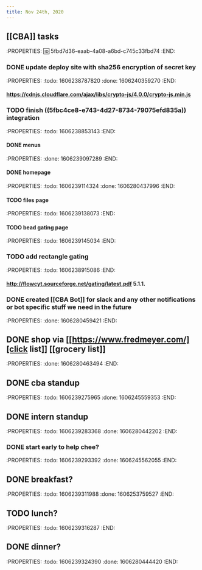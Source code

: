 ```yaml
---
title: Nov 24th, 2020
---
```


## [[CBA]] tasks
:PROPERTIES:
:id: 5fbd7d36-eaab-4a08-a6bd-c745c33fbd74
:END:
### DONE update deploy site with sha256 encryption of secret key
:PROPERTIES:
:todo: 1606238787820
:done: 1606240359270
:END:
#### https://cdnjs.cloudflare.com/ajax/libs/crypto-js/4.0.0/crypto-js.min.js
### TODO finish ((5fbc4ce8-e743-4d27-8734-79075efd835a)) integration
:PROPERTIES:
:todo: 1606238853143
:END:
#### DONE menus
:PROPERTIES:
:done: 1606239097289
:END:
#### DONE homepage
:PROPERTIES:
:todo: 1606239114324
:done: 1606280437996
:END:
#### TODO files page
:PROPERTIES:
:todo: 1606239138073
:END:
#### TODO bead gating page
:PROPERTIES:
:todo: 1606239145034
:END:
### TODO add rectangle gating
:PROPERTIES:
:todo: 1606238915086
:END:
#### http://flowcyt.sourceforge.net/gating/latest.pdf 5.1.1.
### DONE created [[CBA Bot]] for slack and any other notifications or bot specific stuff we need in the future 
:PROPERTIES:
:done: 1606280459421
:END:
## DONE shop via [[https://www.fredmeyer.com/][click list]] [[grocery list]] 
:PROPERTIES:
:done: 1606280463494
:END:
## DONE cba standup
:PROPERTIES:
:todo: 1606239275965
:done: 1606245559353
:END:
## DONE intern standup
:PROPERTIES:
:todo: 1606239283368
:done: 1606280442202
:END:
### DONE start early to help chee?
:PROPERTIES:
:todo: 1606239293392
:done: 1606245562055
:END:
## DONE breakfast?
:PROPERTIES:
:todo: 1606239311988
:done: 1606253759527
:END:
## TODO lunch?
:PROPERTIES:
:todo: 1606239316287
:END:
## DONE dinner?
:PROPERTIES:
:todo: 1606239324390
:done: 1606280444420
:END:
